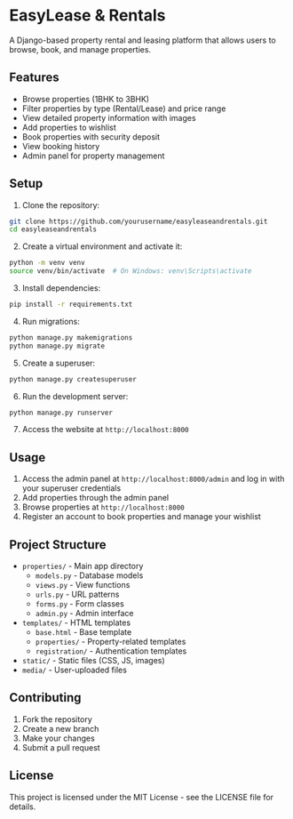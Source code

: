 # EasyLease & Rentals

A Django-based property rental and leasing platform that allows users to browse, book, and manage properties.

## Features

- Browse properties (1BHK to 3BHK)
- Filter properties by type (Rental/Lease) and price range
- View detailed property information with images
- Add properties to wishlist
- Book properties with security deposit
- View booking history
- Admin panel for property management

## Setup

1. Clone the repository:
```bash
git clone https://github.com/yourusername/easyleaseandrentals.git
cd easyleaseandrentals
```

2. Create a virtual environment and activate it:
```bash
python -m venv venv
source venv/bin/activate  # On Windows: venv\Scripts\activate
```

3. Install dependencies:
```bash
pip install -r requirements.txt
```

4. Run migrations:
```bash
python manage.py makemigrations
python manage.py migrate
```

5. Create a superuser:
```bash
python manage.py createsuperuser
```

6. Run the development server:
```bash
python manage.py runserver
```

7. Access the website at `http://localhost:8000`

## Usage

1. Access the admin panel at `http://localhost:8000/admin` and log in with your superuser credentials
2. Add properties through the admin panel
3. Browse properties at `http://localhost:8000`
4. Register an account to book properties and manage your wishlist

## Project Structure

- `properties/` - Main app directory
  - `models.py` - Database models
  - `views.py` - View functions
  - `urls.py` - URL patterns
  - `forms.py` - Form classes
  - `admin.py` - Admin interface
- `templates/` - HTML templates
  - `base.html` - Base template
  - `properties/` - Property-related templates
  - `registration/` - Authentication templates
- `static/` - Static files (CSS, JS, images)
- `media/` - User-uploaded files

## Contributing

1. Fork the repository
2. Create a new branch
3. Make your changes
4. Submit a pull request

## License

This project is licensed under the MIT License - see the LICENSE file for details. 